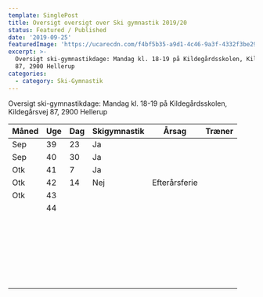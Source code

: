 ```yaml
---
template: SinglePost
title: Oversigt oversigt over Ski gymnastik 2019/20
status: Featured / Published
date: '2019-09-25'
featuredImage: 'https://ucarecdn.com/f4bf5b35-a9d1-4c46-9a3f-4332f3be2945/'
excerpt: >-
  Oversigt ski-gymnastikdage: Mandag kl. 18-19 på Kildegårdsskolen, Kildegårsvej
  87, 2900 Hellerup
categories:
  - category: Ski-Gymnastik
---
```

Oversigt ski-gymnastikdage: Mandag kl. 18-19 på Kildegårdsskolen, Kildegårsvej 87, 2900 Hellerup

|Måned  |Uge   	|Dag  |Skigymnastik |Årsag	          |Træner |
|---	  |---	  |---	|---	        |---	            |---	  |
|Sep  	|39   	|23  	|Ja           |   	            |   	  |
|Sep   	|40   	|30  	|Ja   	      |   	            |   	  |
|Otk    |41   	|7   	|Ja   	      |   	            |   	  |
|Otk    |42   	|14  	|Nej   	      |Efterårsferie   	|   	  |
|Otk 	  |43   	|   	|   	        |   	            |   	|
|       |44   	|   	|   	        |   	            |   	|
|   	|   	|   	|   	|   	|   	|
|   	|   	|   	|   	|   	|   	|
|   	|   	|   	|   	|   	|   	|
|   	|   	|   	|   	|   	|   	|
|   	|   	|   	|   	|   	|   	|
|   	|   	|   	|   	|   	|   	|
|   	|   	|   	|   	|   	|   	|
|   	|   	|   	|   	|   	|   	|
|   	|   	|   	|   	|   	|   	|
|   	|   	|   	|   	|   	|   	|
|   	|   	|   	|   	|   	|   	|
|   	|   	|   	|   	|   	|   	|
|   	|   	|   	|   	|   	|   	|
|   	|   	|   	|   	|   	|   	|
|   	|   	|   	|   	|   	|   	|
|   	|   	|   	|   	|   	|   	|
|   	|   	|   	|   	|   	|   	|
|   	|   	|   	|   	|   	|   	|
|   	|   	|   	|   	|   	|   	|
|   	|   	|   	|   	|   	|   	|
|   	|   	|   	|   	|   	|   	|
|   	|   	|   	|   	|   	|   	|
|   	|   	|   	|   	|   	|   	|
|   	|   	|   	|   	|   	|   	|
|   	|   	|   	|   	|   	|   	|
